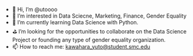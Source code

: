- 👋 Hi, I’m @utoooo
- 👀 I’m interested in Data Sciecne, Marketing, Finance, Gender Equality
- 🌱 I’m currently learning Data Science with Python.
- ⛳️ I’m looking for the opportunities to collaborate on the Data Science Project or founding any type of gender equality organization.
- 📫 How to reach me: kawahara_yuto@student.smc.edu

<!---
utoooo/utoooo is a ✨ special ✨ repository because its `README.md` (this file) appears on your GitHub profile.
You can click the Preview link to take a look at your changes.
--->
